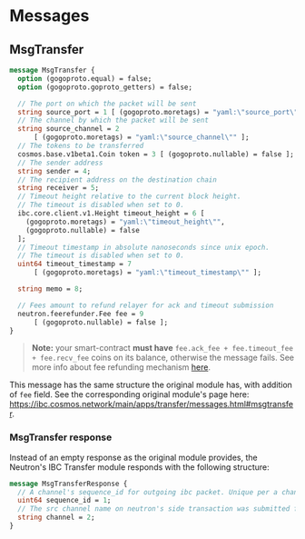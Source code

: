# Messages

## MsgTransfer

```protobuf
message MsgTransfer {
  option (gogoproto.equal) = false;
  option (gogoproto.goproto_getters) = false;

  // The port on which the packet will be sent
  string source_port = 1 [ (gogoproto.moretags) = "yaml:\"source_port\"" ];
  // The channel by which the packet will be sent
  string source_channel = 2
      [ (gogoproto.moretags) = "yaml:\"source_channel\"" ];
  // The tokens to be transferred
  cosmos.base.v1beta1.Coin token = 3 [ (gogoproto.nullable) = false ];
  // The sender address
  string sender = 4;
  // The recipient address on the destination chain
  string receiver = 5;
  // Timeout height relative to the current block height.
  // The timeout is disabled when set to 0.
  ibc.core.client.v1.Height timeout_height = 6 [
    (gogoproto.moretags) = "yaml:\"timeout_height\"",
    (gogoproto.nullable) = false
  ];
  // Timeout timestamp in absolute nanoseconds since unix epoch.
  // The timeout is disabled when set to 0.
  uint64 timeout_timestamp = 7
      [ (gogoproto.moretags) = "yaml:\"timeout_timestamp\"" ];

  string memo = 8;

  // Fees amount to refund relayer for ack and timeout submission
  neutron.feerefunder.Fee fee = 9
      [ (gogoproto.nullable) = false ];
}
```
> **Note:** your smart-contract **must have** `fee.ack_fee + fee.timeout_fee + fee.recv_fee` coins on its balance, otherwise the message fails. See more info about fee refunding mechanism [here](../feerefunder/overview#general-mechanics).

This message has the same structure the original module has, with addition of `fee` field.
See the corresponding original module's page here: https://ibc.cosmos.network/main/apps/transfer/messages.html#msgtransfer.


### MsgTransfer response

Instead of an empty response as the original module provides, the Neutron's IBC Transfer module responds with the following structure:

```protobuf
message MsgTransferResponse {
  // A channel's sequence_id for outgoing ibc packet. Unique per a channel.
  uint64 sequence_id = 1;
  // The src channel name on neutron's side transaction was submitted from
  string channel = 2;
}
```
